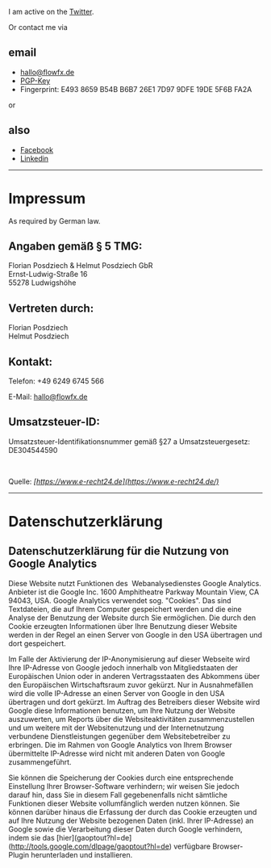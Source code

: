 <!-- 
.. title: Contact
.. slug: contact
.. date: 2015-08-01
.. tags: 
.. category: 
.. link: 
.. description: 
.. type: text
-->

<!-- ![Florian](/images/profilfoto-florian-posdziech-300x300.jpg){.img-responsive .img-portrait} -->

I am active on the [Twitter](https://twitter.com/flowfx_).

Or contact me via

## email

  * <a href = '&#109;&#97;&#105;&#108;&#116;&#111;:&#104;&#97;&#108;&#108;&#111;&#64;&#102;&#108;&#111;&#119;&#102;&#120;&#46;&#100;&#101;'>&#104;&#97;&#108;&#108;&#111;&#64;&#102;&#108;&#111;&#119;&#102;&#120;&#46;&#100;&#101;</a>
  * [PGP-Key](/static/5F6BFA2A.asc)
  * Fingerprint: E493 8659 B54B B6B7 26E1 7D97 9DFE 19DE 5F6B FA2A

<!-- and

## secure instant messaging

  * Threema: [P6XEBY5X](threema://add?id=P6XEBY5X)
  * iMessage: [flowfx@icloud.com](imessage://flowfx@apple.com)
  * [Signal](https://whispersystems.org/)
 -->

or

## also

* [Facebook](https://www.facebook.com/FlowFX/)
* [Linkedin](https://www.linkedin.com/in/flowfx)


****

<a name="impressum"></a>
# Impressum

As required by German law.

## Angaben gemäß § 5 TMG:

Florian Posdziech & Helmut Posdziech GbR  
Ernst-Ludwig-Straße 16  
55278 Ludwigshöhe

## Vertreten durch:

Florian Posdziech  
Helmut Posdziech

## Kontakt:

Telefon:
+49 6249 6745 566

E-Mail:
hallo@flowfx.de

## Umsatzsteuer-ID:

Umsatzsteuer-Identifikationsnummer gemäß §27 a Umsatzsteuergesetz:  
DE304544590

 

Quelle: _[https://www.e-recht24.de](https://www.e-recht24.de/)_

****

<a name="datenschutz"></a>
# Datenschutzerklärung

## Datenschutzerklärung für die Nutzung von Google Analytics

Diese Website nutzt Funktionen des  Webanalysedienstes Google Analytics. Anbieter ist die Google Inc. 1600 Amphitheatre Parkway Mountain View, CA 94043, USA. Google Analytics verwendet sog. "Cookies". Das sind Textdateien, die auf Ihrem Computer gespeichert werden und die eine Analyse der Benutzung der Website durch Sie ermöglichen. Die durch den Cookie erzeugten Informationen über Ihre Benutzung dieser Website werden in der Regel an einen Server von Google in den USA übertragen und dort gespeichert.

Im Falle der Aktivierung der IP-Anonymisierung auf dieser Webseite wird Ihre IP-Adresse von Google jedoch innerhalb von Mitgliedstaaten der Europäischen Union oder in anderen Vertragsstaaten des Abkommens über den Europäischen Wirtschaftsraum zuvor gekürzt. Nur in Ausnahmefällen wird die volle IP-Adresse an einen Server von Google in den USA übertragen und dort gekürzt. Im Auftrag des Betreibers dieser Website wird Google diese Informationen benutzen, um Ihre Nutzung der Website auszuwerten, um Reports über die Websiteaktivitäten zusammenzustellen und um weitere mit der Websitenutzung und der Internetnutzung verbundene Dienstleistungen gegenüber dem Websitebetreiber zu erbringen. Die im Rahmen von Google Analytics von Ihrem Browser übermittelte IP-Adresse wird nicht mit anderen Daten von Google zusammengeführt.

Sie können die Speicherung der Cookies durch eine entsprechende Einstellung Ihrer Browser-Software verhindern; wir weisen Sie jedoch darauf hin, dass Sie in diesem Fall gegebenenfalls nicht sämtliche Funktionen dieser Website vollumfänglich werden nutzen können. Sie können darüber hinaus die Erfassung der durch das Cookie erzeugten und auf Ihre Nutzung der Website bezogenen Daten (inkl. Ihrer IP-Adresse) an Google sowie die Verarbeitung dieser Daten durch Google verhindern, indem sie das [hier](gaoptout?hl=de](http://tools.google.com/dlpage/gaoptout?hl=de) verfügbare Browser-Plugin herunterladen und installieren.
